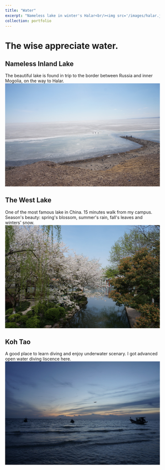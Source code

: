 ```yaml
---
title: "Water"
excerpt: "Nameless lake in winter's Halar<br/><img src='/images/halar.jpg'>"
collection: portfolio
---
```

# The wise appreciate water.<br>

## Nameless Inland Lake
The beautiful lake is found in trip to the border between Russia and inner Mogolia, on the way to Halar.<br>
<img src='/images/halar.jpg'>

## The West Lake
One of the most famous lake in China. 15 minutes walk from my campus. Season's beauty: spring's blossom, summer's rain, fall's leaves and winters' snow.<br>
<img src='/images/xihu.jpg'>

## Koh Tao
A good place to learn diving and enjoy underwater scenary. I got advanced open water diving liscence here.<br>
<img src='/images/taodao.jpg'>
